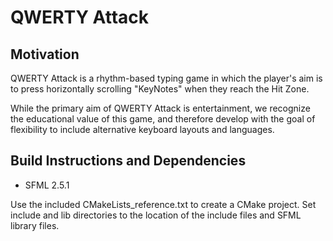 # QWERTY Attack

## Motivation

QWERTY Attack is a rhythm-based typing game in which the player's aim is to press horizontally scrolling "KeyNotes" when they reach the Hit Zone.

While the primary aim of QWERTY Attack is entertainment, we recognize the educational value of this game, and therefore develop with the goal of flexibility to include alternative keyboard layouts and languages.

## Build Instructions and Dependencies

* SFML 2.5.1

Use the included CMakeLists_reference.txt to create a CMake project.  Set include and lib directories to the location of the include files and SFML library files.

